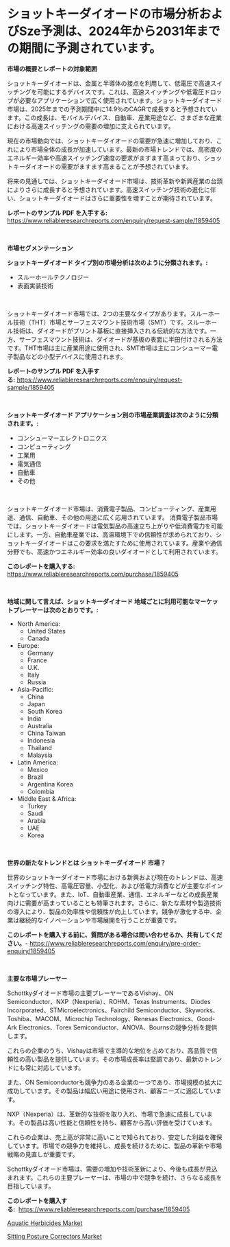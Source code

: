 <p><h1>ショットキーダイオードの市場分析およびSze予測は、2024年から2031年までの期間に予測されています。</h1></p><p><strong>市場の概要とレポートの対象範囲</strong></p>
<p><p>ショットキーダイオードは、金属と半導体の接点を利用して、低電圧で高速スイッチングを可能にするデバイスです。これは、高速スイッチングや低電圧ドロップが必要なアプリケーションで広く使用されています。ショットキーダイオード市場は、2025年までの予測期間中に14.9％のCAGRで成長すると予想されています。この成長は、モバイルデバイス、自動車、産業用途など、さまざまな産業における高速スイッチングの需要の増加に支えられています。</p><p>現在の市場動向では、ショットキーダイオードの需要が急速に増加しており、これにより市場全体の成長が加速しています。最新の市場トレンドでは、高密度のエネルギー効率や高速スイッチング速度の要求がますます高まっており、ショットキーダイオードの需要がますます高まることが予想されています。</p><p>将来の見通しでは、ショットキーダイオード市場は、技術革新や新興産業の台頭によりさらに成長すると予想されています。高速スイッチング技術の進化に伴い、ショットキーダイオードはさらに重要性を増すことが期待されています。</p></p>
<p><strong>レポートのサンプル PDF を入手する:</strong> <a href="https://www.reliableresearchreports.com/enquiry/request-sample/1859405">https://www.reliableresearchreports.com/enquiry/request-sample/1859405</a></p>
<p>&nbsp;</p>
<p><strong>市場セグメンテーション</strong></p>
<p><strong>ショットキーダイオード タイプ別の市場分析は次のように分類されます。:</strong></p>
<p><ul><li>スルーホールテクノロジー</li><li>表面実装技術</li></ul></p>
<p>&nbsp;</p>
<p><p>ショットキーダイオード市場では、2つの主要なタイプがあります。スルーホール技術（THT）市場とサーフェスマウント技術市場（SMT）です。スルーホール技術は、ダイオードがプリント基板に直接挿入される伝統的な方法です。一方、サーフェスマウント技術は、ダイオードが基板の表面に半田付けされる方法です。THT市場は主に産業用途に使用され、SMT市場は主にコンシューマー電子製品などの小型デバイスに使用されます。</p></p>
<p><strong>レポートのサンプル PDF を入手する:</strong>&nbsp;<a href="https://www.reliableresearchreports.com/enquiry/request-sample/1859405">https://www.reliableresearchreports.com/enquiry/request-sample/1859405</a></p>
<p>&nbsp;</p>
<p><strong> ショットキーダイオード アプリケーション別の市場産業調査は次のように分類されます。:</strong></p>
<p><ul><li>コンシューマーエレクトロニクス</li><li>コンピューティング</li><li>工業用</li><li>電気通信</li><li>自動車</li><li>その他</li></ul></p>
<p>&nbsp;</p>
<p><p>ショットキーダイオード市場は、消費電子製品、コンピューティング、産業用途、通信、自動車、その他の用途に広く応用されています。 消費電子製品市場では、ショットキーダイオードは電気製品の高速立ち上がりや低消費電力を可能にします。一方、自動車産業では、高温環境下での信頼性が求められており、ショットキーダイオードはこの要求を満たすために使用されています。産業や通信分野でも、高速かつエネルギー効率の良いダイオードとして利用されています。</p></p>
<p><strong>このレポートを購入する:</strong>&nbsp; <a href="https://www.reliableresearchreports.com/purchase/1859405">https://www.reliableresearchreports.com/purchase/1859405</a></p>
<p>&nbsp;</p>
<p><strong>地域に関して言えば、ショットキーダイオード 地域ごとに利用可能なマーケットプレーヤーは次のとおりです。:</strong></p>
<p><ul>
    <li>
        North America:
        <ul>
            <li>United States</li>
            <li>Canada</li>
        </ul>
    </li>
    <li>
        Europe:
        <ul>
            <li>Germany</li>
            <li>France</li>
            <li>U.K.</li>
            <li>Italy</li>
            <li>Russia</li>
        </ul>
    </li>
    <li>
        Asia-Pacific:
        <ul>
            <li>China</li>
            <li>Japan</li>
            <li>South Korea</li>
            <li>India</li>
            <li>Australia</li>
            <li>China Taiwan</li>
            <li>Indonesia</li>
            <li>Thailand</li>
            <li>Malaysia</li>
        </ul>
    </li>
    <li>
        Latin America:
        <ul>
            <li>Mexico</li>
            <li>Brazil</li>
            <li>Argentina Korea</li>
            <li>Colombia</li>
        </ul>
    </li>
    <li>
        Middle East & Africa:
        <ul>
            <li>Turkey</li>
            <li>Saudi</li>
            <li>Arabia</li>
            <li>UAE</li>
            <li>Korea</li>
        </ul>
    </li>
    </ul></p>
<p>&nbsp;</p>
<p><strong>世界の新たなトレンドとは ショットキーダイオード 市場？</strong></p>
<p><p>世界のショットキーダイオード市場における新興および現在のトレンドは、高速スイッチング特性、高電圧容量、小型化、および低電力消費などが主要なポイントとなっています。また、IoT、自動車産業、通信、エネルギーなどの成長産業向けに需要が高まっていることも特筆されます。さらに、新たな素材や製造技術の導入により、製品の効率性や信頼性が向上しています。競争が激化する中、企業は継続的なイノベーションや市場展開を行うことが重要です。</p></p>
<p><strong>このレポートを購入する前に、質問がある場合は問い合わせるか、共有してください。</strong>- <a href="https://www.reliableresearchreports.com/enquiry/pre-order-enquiry/1859405">https://www.reliableresearchreports.com/enquiry/pre-order-enquiry/1859405</a></p>
<p>&nbsp;</p>
<p><strong>主要な市場プレーヤー</strong></p>
<p><p>Schottkyダイオード市場の主要プレーヤーであるVishay、ON Semiconductor、NXP（Nexperia）、ROHM、Texas Instruments、Diodes Incorporated、STMicroelectronics、Fairchild Semiconductor、Skyworks、Toshiba、MACOM、Microchip Technology、Renesas Electronics、Good-Ark Electronics、Torex Semiconductor、ANOVA、Bournsの競争分析を提供します。 </p><p>これらの企業のうち、Vishayは市場で主導的な地位を占めており、高品質で信頼性の高い製品を提供しています。その市場成長率は堅調であり、最新のトレンドにも常に対応しています。 </p><p>また、ON Semiconductorも競争力のある企業の一つであり、市場規模の拡大に成功しています。その製品は幅広い用途に使用され、顧客ニーズに適応しています。 </p><p>NXP（Nexperia）は、革新的な技術を取り入れ、市場で急速に成長しています。その製品は高い性能と信頼性を持ち、顧客から高い評価を受けています。 </p><p>これらの企業は、売上高が非常に高いことで知られており、安定した利益を確保しています。市場での競争力を維持し、成長を続けるために、製品の革新や市場戦略の見直しが重要です。 </p><p>Schottkyダイオード市場は、需要の増加や技術革新により、今後も成長が見込まれます。これらの主要プレーヤーは、市場の中で競争を続け、さらなる成長を目指しています。</p></p>
<p><strong>このレポートを購入する:</strong>&nbsp;&nbsp;<a href="https://www.reliableresearchreports.com/purchase/1859405">https://www.reliableresearchreports.com/purchase/1859405</a></p>
<p><p><a href="https://github.com/Sarissaschmalingtr6fz2739/Market-Research-Report-List-1/blob/main/aquatic-herbicides-market.md">Aquatic Herbicides Market</a></p><p><a href="https://five-trouble-98a.notion.site/Sitting-Posture-Correctors-Market-Research-Report-Provides-thorough-Industry-Overview-which-offers--414d0c3c9c014844bf3f4a5b939266ae">Sitting Posture Correctors Market</a></p></p>